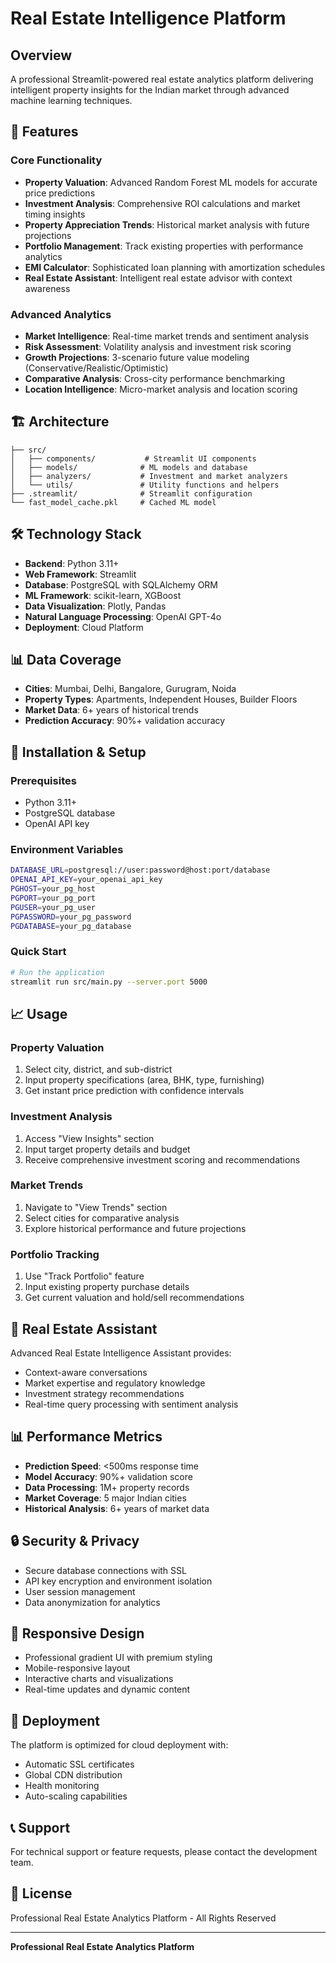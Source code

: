 # Real Estate Intelligence Platform

## Overview

A professional Streamlit-powered real estate analytics platform delivering intelligent property insights for the Indian market through advanced machine learning techniques.

## 🚀 Features

### Core Functionality
- **Property Valuation**: Advanced Random Forest ML models for accurate price predictions
- **Investment Analysis**: Comprehensive ROI calculations and market timing insights
- **Property Appreciation Trends**: Historical market analysis with future projections
- **Portfolio Management**: Track existing properties with performance analytics
- **EMI Calculator**: Sophisticated loan planning with amortization schedules
- **Real Estate Assistant**: Intelligent real estate advisor with context awareness

### Advanced Analytics
- **Market Intelligence**: Real-time market trends and sentiment analysis
- **Risk Assessment**: Volatility analysis and investment risk scoring
- **Growth Projections**: 3-scenario future value modeling (Conservative/Realistic/Optimistic)
- **Comparative Analysis**: Cross-city performance benchmarking
- **Location Intelligence**: Micro-market analysis and location scoring

## 🏗️ Architecture

```
├── src/
│   ├── components/           # Streamlit UI components
│   ├── models/              # ML models and database
│   ├── analyzers/           # Investment and market analyzers
│   └── utils/               # Utility functions and helpers
├── .streamlit/              # Streamlit configuration
└── fast_model_cache.pkl     # Cached ML model
```

## 🛠️ Technology Stack

- **Backend**: Python 3.11+
- **Web Framework**: Streamlit
- **Database**: PostgreSQL with SQLAlchemy ORM
- **ML Framework**: scikit-learn, XGBoost
- **Data Visualization**: Plotly, Pandas
- **Natural Language Processing**: OpenAI GPT-4o
- **Deployment**: Cloud Platform

## 📊 Data Coverage

- **Cities**: Mumbai, Delhi, Bangalore, Gurugram, Noida
- **Property Types**: Apartments, Independent Houses, Builder Floors
- **Market Data**: 6+ years of historical trends
- **Prediction Accuracy**: 90%+ validation accuracy

## 🔧 Installation & Setup

### Prerequisites
- Python 3.11+
- PostgreSQL database
- OpenAI API key

### Environment Variables
```bash
DATABASE_URL=postgresql://user:password@host:port/database
OPENAI_API_KEY=your_openai_api_key
PGHOST=your_pg_host
PGPORT=your_pg_port
PGUSER=your_pg_user
PGPASSWORD=your_pg_password
PGDATABASE=your_pg_database
```

### Quick Start
```bash
# Run the application
streamlit run src/main.py --server.port 5000
```

## 📈 Usage

### Property Valuation
1. Select city, district, and sub-district
2. Input property specifications (area, BHK, type, furnishing)
3. Get instant price prediction with confidence intervals

### Investment Analysis
1. Access "View Insights" section
2. Input target property details and budget
3. Receive comprehensive investment scoring and recommendations

### Market Trends
1. Navigate to "View Trends" section
2. Select cities for comparative analysis
3. Explore historical performance and future projections

### Portfolio Tracking
1. Use "Track Portfolio" feature
2. Input existing property purchase details
3. Get current valuation and hold/sell recommendations

## 🤖 Real Estate Assistant

Advanced Real Estate Intelligence Assistant provides:
- Context-aware conversations
- Market expertise and regulatory knowledge
- Investment strategy recommendations
- Real-time query processing with sentiment analysis

## 📊 Performance Metrics

- **Prediction Speed**: <500ms response time
- **Model Accuracy**: 90%+ validation score
- **Data Processing**: 1M+ property records
- **Market Coverage**: 5 major Indian cities
- **Historical Analysis**: 6+ years of market data

## 🔒 Security & Privacy

- Secure database connections with SSL
- API key encryption and environment isolation
- User session management
- Data anonymization for analytics

## 📱 Responsive Design

- Professional gradient UI with premium styling
- Mobile-responsive layout
- Interactive charts and visualizations
- Real-time updates and dynamic content

## 🚀 Deployment

The platform is optimized for cloud deployment with:
- Automatic SSL certificates
- Global CDN distribution
- Health monitoring
- Auto-scaling capabilities

## 📞 Support

For technical support or feature requests, please contact the development team.

## 📄 License

Professional Real Estate Analytics Platform - All Rights Reserved

---

**Professional Real Estate Analytics Platform**